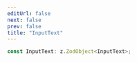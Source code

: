 ```yaml
---
editUrl: false
next: false
prev: false
title: "InputText"
---
```


```ts
const InputText: z.ZodObject<InputText>;
```
